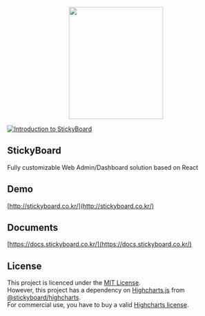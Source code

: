 <p align="center">
  <img width="218" height="259" src="https://github.com/soaple/stickyboard/blob/master/src/static/image/StickyBoard_logo.png?raw=true">
</p>

[![Introduction to StickyBoard](https://img.youtube.com/vi/KIMlB9vfslM/0.jpg)](https://www.youtube.com/watch?v=KIMlB9vfslM)

## StickyBoard

Fully customizable Web Admin/Dashboard solution based on React

## Demo

[http://stickyboard.co.kr/](http://stickyboard.co.kr/)

## Documents

[https://docs.stickyboard.co.kr/](https://docs.stickyboard.co.kr/)

## License

This project is licenced under the [MIT License](http://opensource.org/licenses/mit-license.html).  
 However, this project has a dependency on [Highcharts.js](http://www.highcharts.com) from [@stickyboard/highcharts](https://github.com/soaple/stickyboard-highcharts).  
 For commercial use, you have to buy a valid [Highcharts license](https://github.com/highcharts/highcharts/blob/master/license.txt).
